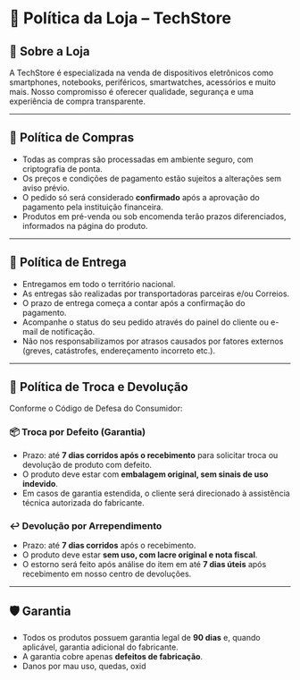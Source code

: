# 📜 Política da Loja – TechStore

## 🏪 Sobre a Loja

A TechStore é especializada na venda de dispositivos eletrônicos como smartphones, notebooks, periféricos, smartwatches, acessórios e muito mais. Nosso compromisso é oferecer qualidade, segurança e uma experiência de compra transparente.

---

## 🛒 Política de Compras

- Todas as compras são processadas em ambiente seguro, com criptografia de ponta.
- Os preços e condições de pagamento estão sujeitos a alterações sem aviso prévio.
- O pedido só será considerado **confirmado** após a aprovação do pagamento pela instituição financeira.
- Produtos em pré-venda ou sob encomenda terão prazos diferenciados, informados na página do produto.

---

## 🚚 Política de Entrega

- Entregamos em todo o território nacional.
- As entregas são realizadas por transportadoras parceiras e/ou Correios.
- O prazo de entrega começa a contar após a confirmação do pagamento.
- Acompanhe o status do seu pedido através do painel do cliente ou e-mail de notificação.
- Não nos responsabilizamos por atrasos causados por fatores externos (greves, catástrofes, endereçamento incorreto etc.).

---

## 🔁 Política de Troca e Devolução

Conforme o Código de Defesa do Consumidor:

### 📦 Troca por Defeito (Garantia)

- Prazo: até **7 dias corridos após o recebimento** para solicitar troca ou devolução de produto com defeito.
- O produto deve estar com **embalagem original, sem sinais de uso indevido**.
- Em casos de garantia estendida, o cliente será direcionado à assistência técnica autorizada do fabricante.

### ↩️ Devolução por Arrependimento

- Prazo: até **7 dias corridos** após o recebimento.
- O produto deve estar **sem uso, com lacre original e nota fiscal**.
- O estorno será feito após análise do item em até **7 dias úteis** após recebimento em nosso centro de devoluções.

---

## 🛡️ Garantia

- Todos os produtos possuem garantia legal de **90 dias** e, quando aplicável, garantia adicional do fabricante.
- A garantia cobre apenas **defeitos de fabricação**.
- Danos por mau uso, quedas, oxid

